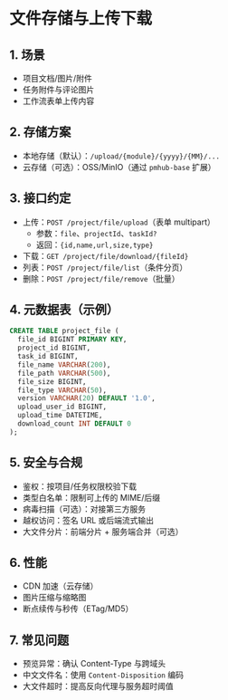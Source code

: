 # 文件存储与上传下载

## 1. 场景
- 项目文档/图片/附件
- 任务附件与评论图片
- 工作流表单上传内容

## 2. 存储方案
- 本地存储（默认）：`/upload/{module}/{yyyy}/{MM}/...`
- 云存储（可选）：OSS/MinIO（通过 `pmhub-base` 扩展）

## 3. 接口约定
- 上传：`POST /project/file/upload`（表单 multipart）
  - 参数：`file`、`projectId`、`taskId?`
  - 返回：`{id,name,url,size,type}`
- 下载：`GET /project/file/download/{fileId}`
- 列表：`POST /project/file/list`（条件分页）
- 删除：`POST /project/file/remove`（批量）

## 4. 元数据表（示例）
```sql
CREATE TABLE project_file (
  file_id BIGINT PRIMARY KEY,
  project_id BIGINT,
  task_id BIGINT,
  file_name VARCHAR(200),
  file_path VARCHAR(500),
  file_size BIGINT,
  file_type VARCHAR(50),
  version VARCHAR(20) DEFAULT '1.0',
  upload_user_id BIGINT,
  upload_time DATETIME,
  download_count INT DEFAULT 0
);
```

## 5. 安全与合规
- 鉴权：按项目/任务权限校验下载
- 类型白名单：限制可上传的 MIME/后缀
- 病毒扫描（可选）：对接第三方服务
- 越权访问：签名 URL 或后端流式输出
- 大文件分片：前端分片 + 服务端合并（可选）

## 6. 性能
- CDN 加速（云存储）
- 图片压缩与缩略图
- 断点续传与秒传（ETag/MD5）

## 7. 常见问题
- 预览异常：确认 Content-Type 与跨域头
- 中文文件名：使用 `Content-Disposition` 编码
- 大文件超时：提高反向代理与服务超时阈值
